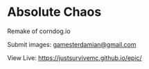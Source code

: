 # Absolute Chaos

Remake of corndog.io

Submit images: gamesterdamian@gmail.com

View Live: https://justsurvivemc.github.io/epic/
